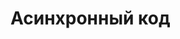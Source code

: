 <!-- .slide:    data-background-color="#699f00" -->
<!-- .slide:    class="center center-horizontal" -->
<!-- .slide:    data-transition="convex" -->

# Асинхронный код
